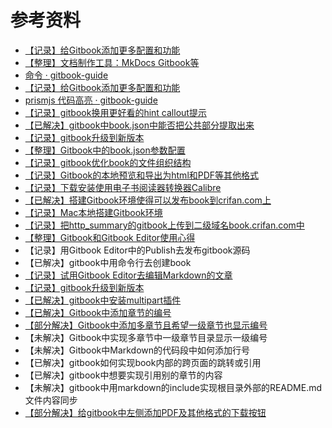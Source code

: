 # 参考资料

* [【记录】给Gitbook添加更多配置和功能](http://www.crifan.com/gitbook_add_more_config_and_function)
* [【整理】文档制作工具：MkDocs Gitbook等](http://www.crifan.com/document_build_tool_mkdocs_gitbook_other)
* [命令 · gitbook-guide](https://zq99299.gitbooks.io/gitbook-guide/content/chapter/command.html)
* [【记录】给Gitbook添加更多配置和功能](http://www.crifan.com/gitbook_add_more_config_and_function)
* [prismjs 代码高亮 · gitbook-guide](https://zq99299.gitbooks.io/gitbook-guide/content/chapter/plugin/prismjs.html)
* [【记录】gitbook换用更好看的hint callout提示](http://www.crifan.com/gitbook_change_better_looking_hint_callout_plugin)
* [【已解决】gitbook中book.json中能否把公共部分提取出来](http://www.crifan.com/gitbook_extract_book_json_common_part)
* [【记录】gitbook升级到新版本](http://www.crifan.com/gitbook_upgrade_to_latest_new_version)
* [【整理】Gitbook中的book.json参数配置](http://www.crifan.com/gitbook_book_json_parameter_config)
* [【记录】gitbook优化book的文件组织结构](http://www.crifan.com/gitbook_optimize_book_file_foler_structure)
* [【记录】Gitbook的本地预览和导出为html和PDF等其他格式](http://www.crifan.com/gitbook_local_preview_and_export_to_html_pdf_other_format)
* [【记录】下载安装使用电子书阅读器转换器Calibre](http://www.crifan.com/download_install_electric_reader_convertor_calibre)
* [【已解决】搭建Gitbook环境使得可以发布book到crifan.com上](http://www.crifan.com/build_gitbook_environment_for_publish_books_to_crifan_com)
* [【记录】Mac本地搭建Gitbook环境](http://www.crifan.com/mac_local_build_gitbook_environment)
* [【记录】把http_summary的gitbook上传到二级域名book.crifan.com中](http://www.crifan.com/gitbook_upload_to_sub_domain_book_crifan_com)
* [【整理】Gitbook和Gitbook Editor使用心得](http://www.crifan.com/gitbook_gitbook_editor_usage_summary_note)
* 【记录】用Gitbook Editor中的Publish去发布gitbook源码
* 【已解决】gitbook中用命令行去创建book
* [【记录】试用Gitbook Editor去编辑Markdown的文章](http://www.crifan.com/try_gitbook_editor_edit_markdown_post)
* [【记录】gitbook升级到新版本](http://www.crifan.com/gitbook_upgrade_to_latest_new_version)
* [【已解决】gitbook中安装multipart插件](http://www.crifan.com/gitbook_install_multipart_plugin)
* [【已解决】Gitbook中添加章节的编号](http://www.crifan.com/gitbook_add_chapter_index_number)
* [【部分解决】Gitbook中添加多章节且希望一级章节也显示编号](http://www.crifan.com/gitbook_add_multiple_chapter_first_leve_chapter_show_index_number)
* 【未解决】Gitbook中实现多章节中一级章节目录显示一级编号
* 【未解决】Gitbook中Markdown的代码段中如何添加行号
* 【已解决】gitbook如何实现book内部的跨页面的跳转或引用
* 【已解决】gitbook中想要实现引用别的章节的内容
* 【未解决】gitbook中用markdown的include实现根目录外部的README.md文件内容同步
* [【部分解决】给gitbook中左侧添加PDF及其他格式的下载按钮](http://www.crifan.com/gitbook_left_add_pdf_other_format_download_button)
